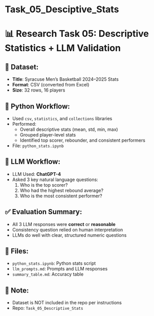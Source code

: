 # Task_05_Desciptive_Stats
# 📊 Research Task 05: Descriptive Statistics + LLM Validation

## 🏀 Dataset:
- **Title**: Syracuse Men’s Basketball 2024–2025 Stats
- **Format**: CSV (converted from Excel)
- **Size**: 32 rows, 16 players

## 🧮 Python Workflow:
- Used `csv`, `statistics`, and `collections` libraries
- Performed:
  - Overall descriptive stats (mean, std, min, max)
  - Grouped player-level stats
  - Identified top scorer, rebounder, and consistent performers
- File: `python_stats.ipynb`

## 🤖 LLM Workflow:
- LLM Used: **ChatGPT-4**
- Asked 3 key natural language questions:
  1. Who is the top scorer?
  2. Who had the highest rebound average?
  3. Who is the most consistent performer?

## ✅ Evaluation Summary:
- All 3 LLM responses were **correct** or **reasonable**
- Consistency question relied on human interpretation
- LLMs do well with clear, structured numeric questions

## 📁 Files:
- `python_stats.ipynb`: Python stats script
- `llm_prompts.md`: Prompts and LLM responses
- `summary_table.md`: Accuracy table

## 📌 Note:
- Dataset is NOT included in the repo per instructions
- Repo: `Task_05_Descriptive_Stats`
